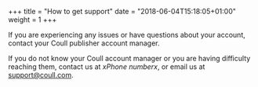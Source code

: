 +++
title = "How to get support"
date = "2018-06-04T15:18:05+01:00"
weight = 1
+++

If you are experiencing any issues or have questions about your account, contact your Coull publisher account manager.

If you do not know your Coull account manager or you are having difficulty reaching them, contact us at *xPhone numberx*, or email us at [support@coull.com](mailto:support@coull.com).
